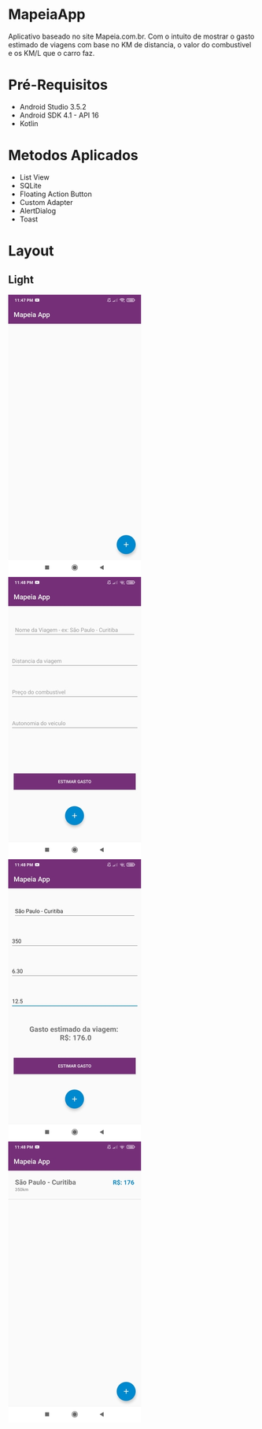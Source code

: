 # MapeiaApp
 Aplicativo baseado no site Mapeia.com.br. Com o intuito de mostrar o gasto estimado de viagens com base no KM de distancia, o valor do combustivel e os KM/L que o carro faz.

# Pré-Requisitos
* Android Studio 3.5.2
* Android SDK 4.1 - API 16
* Kotlin

# Metodos Aplicados

* List View
* SQLite
* Floating Action Button
* Custom Adapter
* AlertDialog
* Toast

# Layout

## Light

![TelaPrincipal](https://github.com/AthosPrescinato/MapeiaApp/blob/Assets/Tela%20Principal.jpg)
![TeladeCadastro](https://github.com/AthosPrescinato/MapeiaApp/blob/Assets/Tela%20de%20Cadastro.jpg)
![TeladeCadastroPreenchida](https://github.com/AthosPrescinato/MapeiaApp/blob/Assets/Tela%20de%20Cadastro%20Preenchida.jpg)
![TelaPrincipalComItem](https://github.com/AthosPrescinato/MapeiaApp/blob/Assets/Tela%20Principal%20com%20item.jpg)
